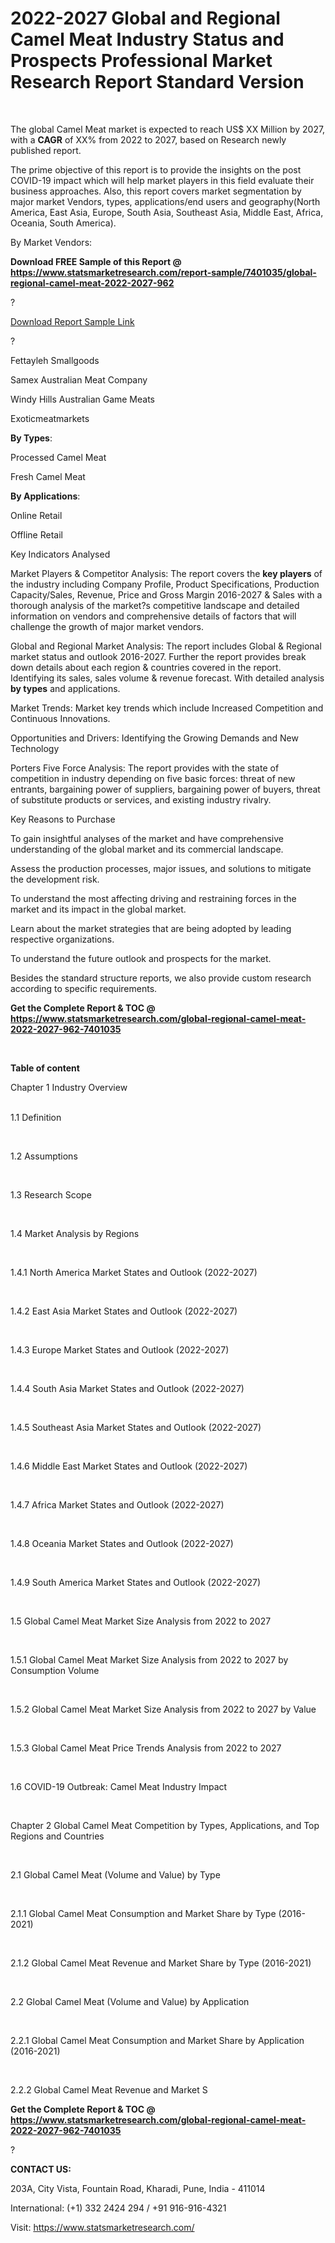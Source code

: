 <h1>2022-2027 Global and Regional Camel Meat Industry Status and Prospects Professional Market Research Report Standard Version</h1><br/><p>The global Camel Meat market is expected to reach US$ XX Million by 2027, with a <strong>CAGR</strong> of XX% from 2022 to 2027, based on Research newly published report.</p>
 
 
 
 <p>The prime objective of this report is to provide the insights on the post COVID-19 impact which will help market players in this field evaluate their business approaches. Also, this report covers market segmentation by major market Vendors, types, applications/end users and geography(North America, East Asia, Europe, South Asia, Southeast Asia, Middle East, Africa, Oceania, South America).</p>
 
 
 
 <p>By Market Vendors:</p>
 
 
 
 <div><b>Download FREE Sample of this Report @ <a href="https://www.statsmarketresearch.com/download-free-sample/7401035/global-regional-camel-meat-2022-2027-962">https://www.statsmarketresearch.com/report-sample/7401035/global-regional-camel-meat-2022-2027-962</a></b></div>
 
 
 
 <p>? </p>
 
 
 
 <p><a href="https://www.statsmarketresearch.com/download-free-sample/7401035/global-regional-camel-meat-2022-2027-962">Download Report Sample Link</a></p>
 
 
 
 <p>? </p>
 
 
 
 <p>Fettayleh Smallgoods</p>
 
 
 
 <p>Samex Australian Meat Company</p>
 
 
 
 <p>Windy Hills Australian Game Meats</p>
 
 
 
 <p>Exoticmeatmarkets</p>
 
 
 
 <p><strong>By Types</strong>:</p>
 
 
 
 <p>Processed Camel Meat</p>
 
 
 
 <p>Fresh Camel Meat</p>
 
 
 
 <p><strong><strong>By Applications</strong></strong>:</p>
 
 
 
 <p>Online Retail</p>
 
 
 
 <p>Offline Retail</p>
 
 
 
 <p>Key Indicators Analysed</p>
 
 
 
 <p>Market Players & Competitor Analysis: The report covers the <strong>key players</strong> of the industry including Company Profile, Product Specifications, Production Capacity/Sales, Revenue, Price and Gross Margin 2016-2027 & Sales with a thorough analysis of the market?s competitive landscape and detailed information on vendors and comprehensive details of factors that will challenge the growth of major market vendors.</p>
 
 
 
 <p>Global and Regional Market Analysis: The report includes Global & Regional market status and outlook 2016-2027. Further the report provides break down details about each region & countries covered in the report. Identifying its sales, sales volume & revenue forecast. With detailed analysis <strong>by types</strong> and applications.</p>
 
 
 
 <p>Market Trends: Market key trends which include Increased Competition and Continuous Innovations.</p>
 
 
 
 <p>Opportunities and Drivers: Identifying the Growing Demands and New Technology</p>
 
 
 
 <p>Porters Five Force Analysis: The report provides with the state of competition in industry depending on five basic forces: threat of new entrants, bargaining power of suppliers, bargaining power of buyers, threat of substitute products or services, and existing industry rivalry.</p>
 
 
 
 <p>Key Reasons to Purchase</p>
 
 
 
 <p>To gain insightful analyses of the market and have comprehensive understanding of the global market and its commercial landscape.</p>
 
 
 
 <p>Assess the production processes, major issues, and solutions to mitigate the development risk.</p>
 
 
 
 <p>To understand the most affecting driving and restraining forces in the market and its impact in the global market.</p>
 
 
 
 <p>Learn about the market strategies that are being adopted by leading respective organizations.</p>
 
 
 
 <p>To understand the future outlook and prospects for the market.</p>
 
 
 
 <p>Besides the standard structure reports, we also provide custom research according to specific requirements.</p>
 
 
 
 <div><b>Get the Complete Report & TOC @ <a href="https://www.statsmarketresearch.com/global-regional-camel-meat-2022-2027-962-7401035">https://www.statsmarketresearch.com/global-regional-camel-meat-2022-2027-962-7401035</a></b></div>
 
 
 
 <p><br />
 
 <b>Table of content</b></p>
 
 
 
 <p>Chapter 1 Industry Overview<br />
 
 <br />
 
 1.1 Definition<br />
 
 <br />
 
 1.2 Assumptions<br />
 
 <br />
 
 1.3 Research Scope<br />
 
 <br />
 
 1.4 Market Analysis by Regions<br />
 
 <br />
 
 1.4.1 North America Market States and Outlook (2022-2027)<br />
 
 <br />
 
 1.4.2 East Asia Market States and Outlook (2022-2027)<br />
 
 <br />
 
 1.4.3 Europe Market States and Outlook (2022-2027)<br />
 
 <br />
 
 1.4.4 South Asia Market States and Outlook (2022-2027)<br />
 
 <br />
 
 1.4.5 Southeast Asia Market States and Outlook (2022-2027)<br />
 
 <br />
 
 1.4.6 Middle East Market States and Outlook (2022-2027)<br />
 
 <br />
 
 1.4.7 Africa Market States and Outlook (2022-2027)<br />
 
 <br />
 
 1.4.8 Oceania Market States and Outlook (2022-2027)<br />
 
 <br />
 
 1.4.9 South America Market States and Outlook (2022-2027)<br />
 
 <br />
 
 1.5 Global Camel Meat Market Size Analysis from 2022 to 2027<br />
 
 <br />
 
 1.5.1 Global Camel Meat Market Size Analysis from 2022 to 2027 by Consumption Volume<br />
 
 <br />
 
 1.5.2 Global Camel Meat Market Size Analysis from 2022 to 2027 by Value<br />
 
 <br />
 
 1.5.3 Global Camel Meat Price Trends Analysis from 2022 to 2027<br />
 
 <br />
 
 1.6 COVID-19 Outbreak: Camel Meat Industry Impact<br />
 
 <br />
 
 Chapter 2 Global Camel Meat Competition by Types, Applications, and Top Regions and Countries<br />
 
 <br />
 
 2.1 Global Camel Meat (Volume and Value) by Type<br />
 
 <br />
 
 2.1.1 Global Camel Meat Consumption and Market Share by Type (2016-2021)<br />
 
 <br />
 
 2.1.2 Global Camel Meat Revenue and Market Share by Type (2016-2021)<br />
 
 <br />
 
 2.2 Global Camel Meat (Volume and Value) by Application<br />
 
 <br />
 
 2.2.1 Global Camel Meat Consumption and Market Share by Application (2016-2021)<br />
 
 <br />
 
 2.2.2 Global Camel Meat Revenue and Market S</p>
 
 
 
 <div><b>Get the Complete Report & TOC @ <a href="https://www.statsmarketresearch.com/global-regional-camel-meat-2022-2027-962-7401035">https://www.statsmarketresearch.com/global-regional-camel-meat-2022-2027-962-7401035</a></b></div>
 
 
 
 <p>? </p>
 
 
 
 <p><b>CONTACT US:</b><br />
 
 203A, City Vista, Fountain Road, Kharadi, Pune, India - 411014<br />
 
 International: (+1) 332 2424 294 / +91 916-916-4321<br />
 
 Visit: <a href="https://www.statsmarketresearch.com/">https://www.statsmarketresearch.com/</a></p>